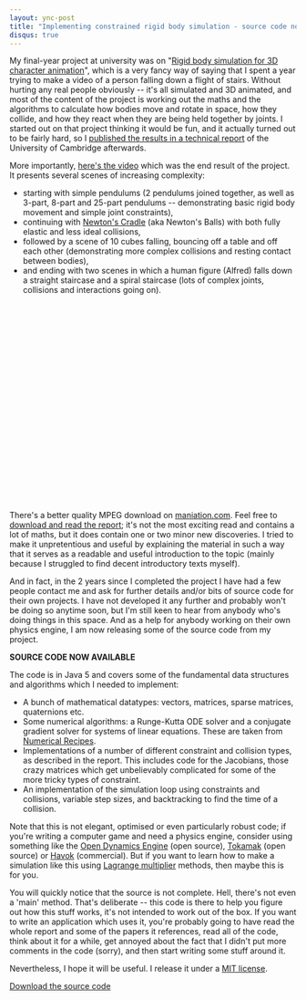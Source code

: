 ```yaml
---
layout: ync-post
title: "Implementing constrained rigid body simulation - source code now available"
disqus: true
---
```


My final-year project at university was on "[Rigid body simulation for 3D character
animation](http://maniation.com/)", which is a very fancy way of saying that I spent a year trying
to make a video of a person falling down a flight of stairs. Without hurting any real people
obviously -- it's all simulated and 3D animated, and most of the content of the project is working
out the maths and the algorithms to calculate how bodies move and rotate in space, how they collide,
and how they react when they are being held together by joints. I started out on that project
thinking it would be fun, and it actually turned out to be fairly hard, so I
[published the results in a technical
report](http://www.cl.cam.ac.uk/techreports/UCAM-CL-TR-683.html) of the University of Cambridge
afterwards.

More importantly,
[here's the video](http://www.youtube.com/watch?v=WJLJlTx0M0E) which was the end result of the
project. It presents several scenes of increasing
complexity:

* starting with simple pendulums (2 pendulums joined together, as well as 3-part,
8-part and 25-part pendulums -- demonstrating basic rigid body movement and simple joint
constraints),
* continuing with
[Newton's Cradle](http://en.wikipedia.org/wiki/Newton's_cradle) (aka Newton's Balls) with both fully
elastic and less ideal
collisions,
* followed by a scene of 10 cubes falling, bouncing off a table and off each
other (demonstrating more complex collisions and resting contact between
bodies),
* and ending with two scenes in which a human figure (Alfred) falls down a straight
staircase and a spiral staircase (lots of complex joints, collisions and interactions going
on).

<object classid="clsid:d27cdb6e-ae6d-11cf-96b8-444553540000" width="425"
height="350"
codebase="http://download.macromedia.com/pub/shockwave/cabs/flash/swflash.cab#version=6,0,40,0"><param
name="src" value="http://www.youtube.com/v/WJLJlTx0M0E"
/><embed type="application/x-shockwave-flash" width="425" height="350"
src="http://www.youtube.com/v/WJLJlTx0M0E"></embed></object>

There's a better quality MPEG download
on
[maniation.com](http://www.maniation.com). Feel free to
[download and read the report](http://www.cl.cam.ac.uk/techreports/UCAM-CL-TR-683.html); it's not
the most exciting read and contains a lot of maths, but it does contain one or two minor new
discoveries. I tried to make it unpretentious and useful by explaining the material in such a way
that it serves as a readable and useful introduction to the topic (mainly because I struggled to
find decent introductory texts myself).

And in fact, in the 2 years since I completed the project I
have had a few people contact me and ask for further details and/or bits of source code for their
own projects. I have not developed it any further and probably won't be doing so anytime soon, but
I'm still keen to hear from anybody who's doing things in this space. And as a help for anybody
working on their own physics engine, I am now releasing some of the source code from my
project.

**SOURCE CODE NOW AVAILABLE**

The code is in Java 5 and covers some of the fundamental
data structures and algorithms which I needed to
implement:

* A bunch of mathematical datatypes: vectors, matrices, sparse matrices, quaternions etc.
* Some numerical algorithms: a Runge-Kutta ODE solver and a conjugate gradient solver
for systems of linear equations. These are taken from
[Numerical Recipes](http://www.nr.com/).
* Implementations of a number of different constraint and
collision types, as described in the report. This includes code for the Jacobians, those crazy
matrices which get unbelievably complicated for some of the more tricky types of
constraint.
* An implementation of the simulation loop using constraints and collisions,
variable step sizes, and backtracking to find the time of a collision.

Note that this is
not elegant, optimised or even particularly robust code; if you're writing a computer game and need
a physics engine, consider using something like the
[Open Dynamics Engine](http://www.ode.org/) (open source),
[Tokamak](http://www.tokamakphysics.com/) (open source) or
[Havok](http://www.havok.com/) (commercial). But if you want to learn how to make a simulation like
this using
[Lagrange multiplier](http://en.wikipedia.org/wiki/Lagrange_multiplier) methods, then maybe this is
for you.

You will quickly notice that the source is not complete. Hell, there's not even a 'main'
method. That's deliberate -- this code is there to help you figure out how this stuff works, it's
not intended to work out of the box. If you want to write an application which uses it, you're
probably going to have read the whole report and some of the papers it references, read all of the
code, think about it for a while, get annoyed about the fact that I didn't put more comments in the
code (sorry), and then start writing some stuff around it.

Nevertheless, I hope it will be useful. I release it under a
[MIT license](http://www.opensource.org/licenses/mit-license.php).

[Download the source code](https://github.com/ept/maniation)

